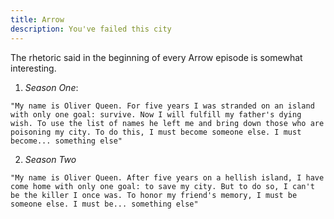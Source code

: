 ```yaml
---
title: Arrow
description: You've failed this city
---
```


The rhetoric said in the beginning of every Arrow episode is somewhat interesting.

1. _Season One_:
  ```
  "My name is Oliver Queen. For five years I was stranded on an island with only one goal: survive. Now I will fulfill my father's dying wish. To use the list of names he left me and bring down those who are poisoning my city. To do this, I must become someone else. I must become... something else"
  ```
2. _Season Two_
  ```
  "My name is Oliver Queen. After five years on a hellish island, I have come home with only one goal: to save my city. But to do so, I can't be the killer I once was. To honor my friend's memory, I must be someone else. I must be... something else"
  ```
